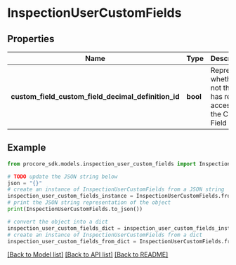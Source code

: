 # InspectionUserCustomFields


## Properties

Name | Type | Description | Notes
------------ | ------------- | ------------- | -------------
**custom_field_custom_field_decimal_definition_id** | **bool** | Represents whether or not the user has read access to the Custom Field | [optional] 

## Example

```python
from procore_sdk.models.inspection_user_custom_fields import InspectionUserCustomFields

# TODO update the JSON string below
json = "{}"
# create an instance of InspectionUserCustomFields from a JSON string
inspection_user_custom_fields_instance = InspectionUserCustomFields.from_json(json)
# print the JSON string representation of the object
print(InspectionUserCustomFields.to_json())

# convert the object into a dict
inspection_user_custom_fields_dict = inspection_user_custom_fields_instance.to_dict()
# create an instance of InspectionUserCustomFields from a dict
inspection_user_custom_fields_from_dict = InspectionUserCustomFields.from_dict(inspection_user_custom_fields_dict)
```
[[Back to Model list]](../README.md#documentation-for-models) [[Back to API list]](../README.md#documentation-for-api-endpoints) [[Back to README]](../README.md)


